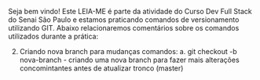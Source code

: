 Seja bem vindo! Este LEIA-ME é parte da atividade do Curso Dev Full Stack do Senai São Paulo e estamos praticando comandos de versionamento utilizando GIT.
Abaixo relacionaremos comentários sobre os comandos utilizados durante a prática:

2. Criando nova branch para mudanças
comandos:
a. git checkout -b nova-branch - criando uma nova branch para fazer mais alterações concomintantes antes de atualizar tronco (master)

